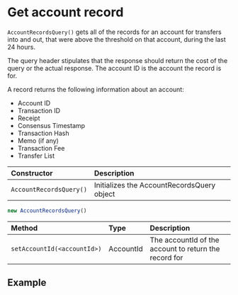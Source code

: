 # Get account record

`AccountRecordsQuery()` gets all of the records for an account for transfers into and out, that were above the threshold on that account, during the last 24 hours. 

The query header stipulates that the response should return the cost of the query or the actual response. The account ID is the account the record is for.

A record returns the following information about an account:

* Account ID
* Transaction ID
* Receipt
* Consensus Timestamp
* Transaction Hash
* Memo \(if any\)
* Transaction Fee
* Transfer List

| Constructor | Description |
| :--- | :--- |
| `AccountRecordsQuery()` | Initializes the AccountRecordsQuery object |

```javascript
new AccountRecordsQuery()
```

| Method | Type | Description |
| :--- | :--- | :--- |
| `setAccountId(<accountId>)` | AccountId | The accountId of the account to return the record for |

## Example <a id="example"></a>

```text

```


